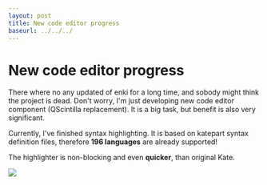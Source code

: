 ```yaml
---
layout: post
title: New code editor progress
baseurl: ../../../
---
```


# New code editor progress

There where no any updated of enki for a long time, and sobody might think the project is dead.
Don't worry, I'm just developing new code editor component (QScintilla replacement). It is a big task, but benefit is also very significant.

Currently, I've finished syntax highlighting. It is based on katepart syntax definition files, therefore **196 languages** are already supported!

The highlighter is non-blocking and even **quicker**, than original Kate.

<img src="../../../blog-screens/qutepart-first-screenshot.png"/>
